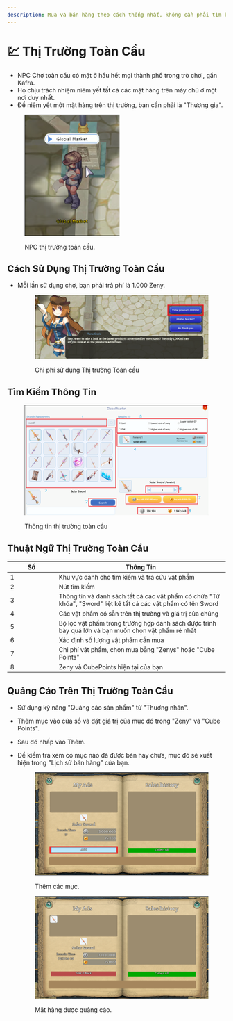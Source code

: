 ```yaml
---
description: Mua và bán hàng theo cách thống nhất, không cần phải tìm kiếm cửa hàng nữa.
---
```


# 💹 Thị Trường Toàn Cầu

* NPC Chợ toàn cầu có mặt ở hầu hết mọi thành phố trong trò chơi, gần Kafra.
* Họ chịu trách nhiệm niêm yết tất cả các mặt hàng trên máy chủ ở một nơi duy nhất.
* Để niêm yết một mặt hàng trên thị trường, bạn cần phải là "Thương gia".

<figure><img src=".gitbook/assets/image (487).png" alt=""><figcaption><p>NPC thị trường toàn cầu.</p></figcaption></figure>

## Cách Sử Dụng Thị Trường Toàn Cầu

*   Mỗi lần sử dụng chợ, bạn phải trả phí là 1.000 Zeny.

    <figure><img src=".gitbook/assets/image (488).png" alt=""><figcaption><p>Chi phí sử dụng Thị trường Toàn cầu</p></figcaption></figure>

## Tìm Kiếm Thông Tin

<figure><img src=".gitbook/assets/image (489).png" alt=""><figcaption><p>Thông tin thị trường toàn cầu</p></figcaption></figure>

## Thuật Ngữ Thị Trường Toàn Cầu

<table><thead><tr><th width="98">Số</th><th>Thông Tin</th></tr></thead><tbody><tr><td>1</td><td>Khu vực dành cho tìm kiếm và tra cứu vật phẩm</td></tr><tr><td>2</td><td>Nút tìm kiếm</td></tr><tr><td>3</td><td>Thông tin và danh sách tất cả các vật phẩm có chứa "Từ khóa", "Sword" liệt kê tất cả các vật phẩm có tên Sword</td></tr><tr><td>4</td><td>Các vật phẩm có sẵn trên thị trường và giá trị của chúng</td></tr><tr><td>5</td><td>Bộ lọc vật phẩm trong trường hợp danh sách được trình bày quá lớn và bạn muốn chọn vật phẩm rẻ nhất</td></tr><tr><td>6</td><td>Xác định số lượng vật phẩm cần mua</td></tr><tr><td>7</td><td>Chi phí vật phẩm, chọn mua bằng "Zenys" hoặc "Cube Points"</td></tr><tr><td>8</td><td>Zeny và CubePoints hiện tại của bạn</td></tr></tbody></table>

## Quảng Cáo Trên Thị Trường Toàn Cầu

* Sử dụng kỹ năng "Quảng cáo sản phẩm" từ "Thương nhân".
* Thêm mục vào cửa sổ và đặt giá trị của mục đó trong "Zeny" và "Cube Points".
* Sau đó nhấp vào Thêm.
*   Để kiểm tra xem có mục nào đã được bán hay chưa, mục đó sẽ xuất hiện trong "Lịch sử bán hàng" của bạn.

    <figure><img src=".gitbook/assets/image (490).png" alt=""><figcaption><p>Thêm các mục.</p></figcaption></figure>

    <figure><img src=".gitbook/assets/image (491).png" alt=""><figcaption><p>Mặt hàng được quảng cáo.</p></figcaption></figure>
